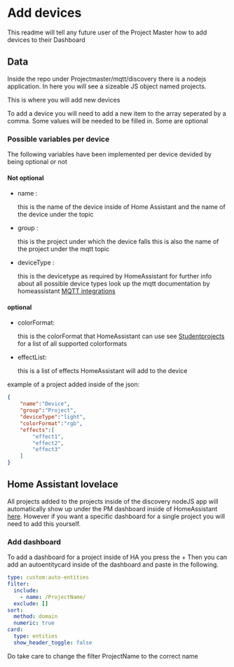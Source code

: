 # Add devices
This readme will tell any future user of the Project Master how to add devices to their Dashboard
## Data
Inside the repo under Projectmaster/mqtt/discovery
there is a nodejs application. In here you will see a sizeable JS object named projects.

This is where you will add new devices

To add a device you will need to add a new item to the array seperated by a comma. Some values will be needed to be filled in. Some are optional

### Possible variables per device 

The following variables have been implemented per device devided by being optional or not

#### Not optional

- name :

    this is the name of the device inside of Home Assistant and the name of the device under the topic
- group :

    this is the project under which the device falls
    this is also the name of the project under the mqtt topic
- deviceType :

    this is the devicetype as required by HomeAssistant
    for further info about all possible device types look up the mqtt documentation by homeassistant [MQTT integrations](https://www.home-assistant.io/integrations/MQTT/)

#### optional
- colorFormat:

    this is the colorFormat that HomeAssistant can use see [Studentprojects](STUDENTPROJECTS.md) for a list of all supported colorformats
- effectList:

    this is a list of effects HomeAssistant will add to the device





example of a project added inside of the json:
```json
{
    "name":"Device",
    "group":"Project",
    "deviceType":"light",
    "colorFormat":"rgb",
    "effects":[
        "effect1",
        "effect2",
        "effect3"
    ]
}
```
## Home Assistant lovelace
All projects added to the projects inside of the discovery nodeJS app will automatically show up under the PM dashboard inside of HomeAssistant [here](http://10.11.0.6:8123/lovelace/default_view).
However if you want a specific dashboard for a single project you will need to add this yourself.

### Add dashboard

To add a dashboard for a project inside of HA you press the +
Then you can add an autoentitycard inside of the dashboard and paste in the following.

```yaml
type: custom:auto-entities
filter:
  include:
    - name: /ProjectName/
  exclude: []
sort:
  method: domain
  numeric: true
card:
  type: entities
  show_header_toggle: false
```
Do take care to change the filter ProjectName to the correct name